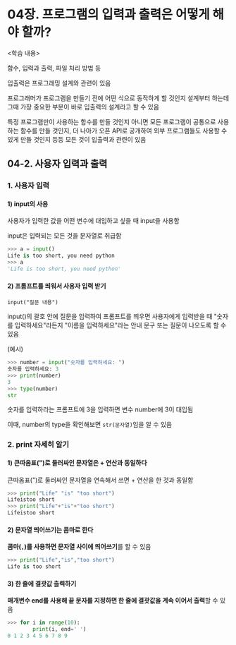 # 04장. 프로그램의 입력과 출력은 어떻게 해야 할까?

<학습 내용> 

함수, 입력과 출력, 파일 처리 방법 등

입출력은 프로그래밍 설계와 관련이 있음

프로그래머가 프로그램을 만들기 전에 어떤 식으로 동작하게 할 것인지 설계부터 하는데 그때 가장 중요한 부분이 바로 입출력의 설계라고 할 수 있음

특정 프로그램만이 사용하는 함수를 만들 것인지 아니면 모든 프로그램이 공통으로 사용하는 함수를 만들 것인지, 더 나아가 오픈 API로 공개하여 외부 프로그램들도 사용할 수 있게 만들 것인지 등등 모든 것이 입출력과 관련이 있음





## 04-2. 사용자 입력과 출력

### 1. 사용자 입력

#### 1) input의 사용

사용자가 입력한 값을 어떤 변수에 대입하고 싶을 때 input을 사용함

input은 입력되는 모든 것을 문자열로 취급함

```python
>>> a = input()
Life is too short, you need python
>>> a
'Life is too short, you need python'
```





#### 2) 프롬프트를 띄워서 사용자 입력 받기

`input("질문 내용")`

input()의 괄호 안에 질문을 입력하여 프롬프트를 띄우면 사용자에게 입력받을 때 "숫자를 입력하세요"라든지 "이름을 입력하세요"라는 안내 문구 또는 질문이 나오도록 할 수 있음





(예시)

```python
>>> number = input("숫자를 입력하세요: ")
숫자를 입력하세요: 3
>>> print(number)
3
>>> type(number)
str
```

숫자를 입력하라는 프롬프트에 3을 입력하면 변수 number에 3이 대입됨

이때, number의 type을 확인해보면 `str(문자열)`임을 알 수 있음







### 2. print 자세히 알기

#### 1) 큰따옴표(")로 둘러싸인 문자열은 + 연산과 동일하다

큰따옴표(")로 둘러싸인 문자열을 연속해서 쓰면 + 연산을 한 것과 동일함

```python
>>> print("Life" "is" "too short")
Lifeistoo short
>>> print("Life"+"is"+"too short")
Lifeistoo short
```





#### 2) 문자열 띄어쓰기는 콤마로 한다

**콤마(`,`)를 사용하면 문자열 사이에 띄어쓰기**를 할 수 있음

```python
>>> print("Life","is","too short")
Life is too short
```





#### 3) 한 줄에 결괏값 출력하기

**매개변수 end를 사용해 끝 문자를 지정하면 한 줄에 결괏값을 계속 이어서 출력**할 수 있음

```python
>>> for i in range(10):
        print(i, end=' ')
0 1 2 3 4 5 6 7 8 9    
```



